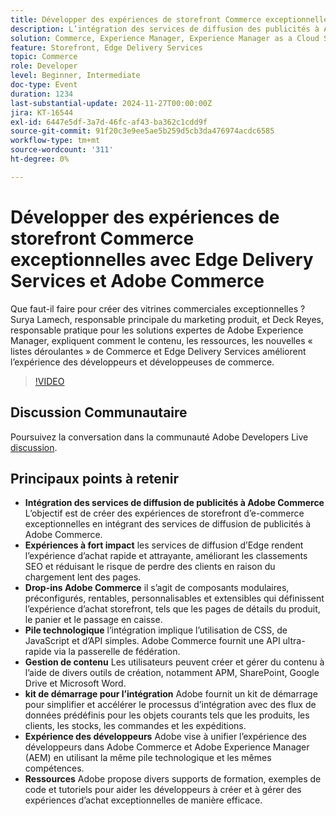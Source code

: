 ```yaml
---
title: Développer des expériences de storefront Commerce exceptionnelles avec Edge Delivery Services et Adobe Commerce
description: L’intégration des services de diffusion des publicités à Adobe Commerce améliore les storefronts d’e-commerce en tirant parti d’expériences à fort impact, d’une diffusion Edge rapide, de listes déroulantes Adobe Commerce personnalisables et d’une pile technologique unifiée pour un SEO amélioré, des chargements de page plus rapides et des expériences de développement transparentes.
solution: Commerce, Experience Manager, Experience Manager as a Cloud Service
feature: Storefront, Edge Delivery Services
topic: Commerce
role: Developer
level: Beginner, Intermediate
doc-type: Event
duration: 1234
last-substantial-update: 2024-11-27T00:00:00Z
jira: KT-16544
exl-id: 6447e5df-3a7d-46fc-af43-ba362c1cdd9f
source-git-commit: 91f20c3e9ee5ae5b259d5cb3da476974acdc6585
workflow-type: tm+mt
source-wordcount: '311'
ht-degree: 0%

---
```


# Développer des expériences de storefront Commerce exceptionnelles avec Edge Delivery Services et Adobe Commerce

Que faut-il faire pour créer des vitrines commerciales exceptionnelles ? Surya Lamech, responsable principale du marketing produit, et Deck Reyes, responsable pratique pour les solutions expertes de Adobe Experience Manager, expliquent comment le contenu, les ressources, les nouvelles « listes déroulantes » de Commerce et Edge Delivery Services améliorent l’expérience des développeurs et développeuses de commerce.

>[!VIDEO](https://video.tv.adobe.com/v/3439471/?learn=on&enablevpops)

## Discussion Communautaire

Poursuivez la conversation dans la communauté Adobe Developers Live [discussion](https://adobe.ly/3Ccxkja).

## Principaux points à retenir

* **Intégration des services de diffusion de publicités à Adobe Commerce** L’objectif est de créer des expériences de storefront d’e-commerce exceptionnelles en intégrant des services de diffusion de publicités à Adobe Commerce.
* **Expériences à fort impact** les services de diffusion d’Edge rendent l’expérience d’achat rapide et attrayante, améliorant les classements SEO et réduisant le risque de perdre des clients en raison du chargement lent des pages.
* **Drop-ins Adobe Commerce** il s’agit de composants modulaires, préconfigurés, rentables, personnalisables et extensibles qui définissent l’expérience d’achat storefront, tels que les pages de détails du produit, le panier et le passage en caisse.
* **Pile technologique** l’intégration implique l’utilisation de CSS, de JavaScript et d’API simples. Adobe Commerce fournit une API ultra-rapide via la passerelle de fédération.
* **Gestion de contenu** Les utilisateurs peuvent créer et gérer du contenu à l’aide de divers outils de création, notamment APM, SharePoint, Google Drive et Microsoft Word.
* **kit de démarrage pour l’intégration** Adobe fournit un kit de démarrage pour simplifier et accélérer le processus d’intégration avec des flux de données prédéfinis pour les objets courants tels que les produits, les clients, les stocks, les commandes et les expéditions.
* **Expérience des développeurs** Adobe vise à unifier l’expérience des développeurs dans Adobe Commerce et Adobe Experience Manager (AEM) en utilisant la même pile technologique et les mêmes compétences.
* **Ressources** Adobe propose divers supports de formation, exemples de code et tutoriels pour aider les développeurs à créer et à gérer des expériences d’achat exceptionnelles de manière efficace.
